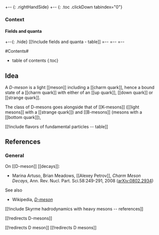 
+-- {: .rightHandSide}
+-- {: .toc .clickDown tabindex="0"}
### Context
#### Fields and quanta
+--{: .hide}
[[!include fields and quanta - table]]
=--
=--
=--


#Contents#
* table of contents
{:toc}

## Idea

A _D-meson_ is a light [[meson]] including a [[charm quark]], hence a bound state of a [[charm quark]] with either of an [[up quark]], [[down quark]] or [[strange quark]].

The class of D-mesons goes alongside that of [[K-mesons]] ([[light mesons]] with a [[strange quark]]) and [[B-mesons]] (mesons with a [[bottom quark]]),

[[!include flavors of fundamental particles -- table]]

## References

### General

On [[D-meson]] [[decays]]:

* Marina Artuso, Brian Meadows, [[Alexey Petrov]], _Charm Meson Decays_, Ann. Rev. Nucl. Part. Sci.58:249-291, 2008 ([arXiv:0802.2934](https://arxiv.org/abs/0802.2934))

See also

* Wikipedia, _[D-meson](https://en.wikipedia.org/wiki/D_meson)_


[[!include Skyrme hadrodynamics with heavy mesons -- references]]



[[!redirects D-mesons]]

[[!redirects D meson]]
[[!redirects D mesons]]

